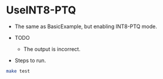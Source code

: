 # UseINT8-PTQ

+ The same as BasicExample, but enabling INT8-PTQ mode.

+ TODO
  + The output is incorrect.

+ Steps to run.

```bash
make test
```
